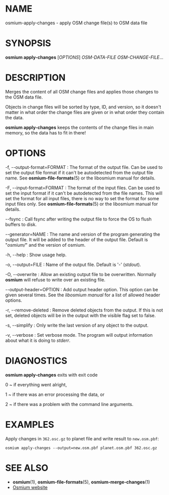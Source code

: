 
# NAME

osmium-apply-changes - apply OSM change file(s) to OSM data file


# SYNOPSIS

**osmium apply-changes** \[*OPTIONS*\] *OSM-DATA-FILE* *OSM-CHANGE-FILE*...


# DESCRIPTION

Merges the content of all OSM change files and applies those changes to the OSM
data file.

Objects in change files will be sorted by type, ID, and version, so it doesn't
matter in what order the change files are given or in what order they contain
the data.

**osmium apply-changes** keeps the contents of the change files in main memory,
so the data has to fit in there!


# OPTIONS

-f, --output-format=FORMAT
:   The format of the output file. Can be used to set the output file format
    if it can't be autodetected from the output file name.
    See **osmium-file-formats**(5) or the libosmium manual for details.

-F, --input-format=FORMAT
:   The format of the input files. Can be used to set the input format if it
    can't be autodetected from the file names. This will set the format for
    all input files, there is no way to set the format for some input files
    only. See **osmium-file-formats**(5) or the libosmium manual for details.

--fsync
:   Call fsync after writing the output file to force the OS to flush buffers
    to disk.

--generator=NAME
:   The name and version of the program generating the output file. It will be
    added to the header of the output file. Default is "*osmium/*" and the version
    of osmium.

-h, --help
:   Show usage help.

-o, --output=FILE
:   Name of the output file. Default is '-' (*stdout*).

-O, --overwrite
:   Allow an existing output file to be overwritten. Normally **osmium** will
    refuse to write over an existing file.

--output-header=OPTION
:   Add output header option. This option can be given several times. See the
    *libosmium manual* for a list of allowed header options.

-r, --remove-deleted
:   Remove deleted objects from the output. If this is not set, deleted objects
    will be in the output with the visible flag set to false.

-s, --simplify
:   Only write the last version of any object to the output.

-v, --verbose
:   Set verbose mode. The program will output information about what it is
    doing to *stderr*.


# DIAGNOSTICS

**osmium apply-changes** exits with exit code

0
  ~ if everything went alright,

1
  ~ if there was an error processing the data, or

2
  ~ if there was a problem with the command line arguments.


# EXAMPLES

Apply changes in `362.osc.gz` to planet file and write result to `new.osm.pbf`:

    osmium apply-changes --output=new.osm.pbf planet.osm.pbf 362.osc.gz


# SEE ALSO

* **osmium**(1), **osmium-file-formats**(5), **osmium-merge-changes**(1)
* [Osmium website](http://osmcode.org/osmium)

